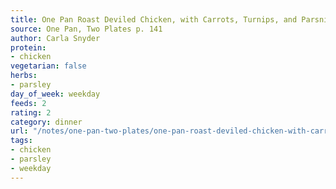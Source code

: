 ```yaml
---
title: One Pan Roast Deviled Chicken, with Carrots, Turnips, and Parsnips
source: One Pan, Two Plates p. 141
author: Carla Snyder
protein:
- chicken
vegetarian: false
herbs:
- parsley
day_of_week: weekday
feeds: 2
rating: 2
category: dinner
url: "/notes/one-pan-two-plates/one-pan-roast-deviled-chicken-with-carrots-turnips-and-parsnips.html"
tags:
- chicken
- parsley
- weekday
---
```



